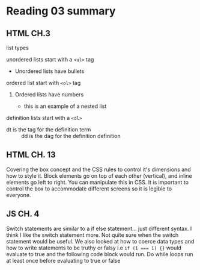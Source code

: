 
# Reading 03 summary

## HTML CH.3
list types 

unordered lists start with a `<ul>` tag
<ul>
    <li>Unordered lists have bullets</li>
</ul>

ordered list start with `<ol>` tag
<ol>
    <li>Ordered lists have numbers</li>
    <ul>
        <li>this is an example of a nested list</li>
    </ul>
</ol>

definition lists start with a `<dl>`
<dl>
    <dt>dt is the tag for the definition term</dt>
    <dd>dd is the dag for the definition definition</dd>
</dl>

## HTML CH. 13
Covering the box concept and the CSS rules to control it's dimensions and how to style it. Block elements go on top of each other (vertical), and inline elements go left to right. You can manipulate this in CSS. It is important to control the box to accommodate different screens so it is legible to everyone.


## JS CH. 4
Switch statements are similar to a if else statement... just different syntax. I think I like the switch statement more. Not quite sure when the switch statement would be useful. We also looked at how to coerce data types and how to write statements to be truthy or falsy i.e `if (1 === 1) {}` would evaluate to true and the following code block would run. Do while loops run at least once before evaluating to true or false
